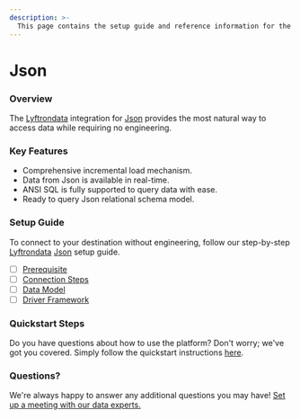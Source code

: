```yaml
---
description: >-
  This page contains the setup guide and reference information for the Json source connector.
---
```


# Json

### Overview

The [Lyftrondata](https://www.lyftrondata.com/) integration for [Json](None) provides the most natural way to access data while requiring no engineering.

### Key Features

* Comprehensive incremental load mechanism.
* Data from Json is available in real-time.&#x20;
* ANSI SQL is fully supported to query data with ease.
* Ready to query Json relational schema model.

### Setup Guide

To connect to your destination without engineering, follow our step-by-step [Lyftrondata](https://www.lyftrondata.com/)  [Json](None) setup guide.

* [ ] [Prerequisite](prerequisite.md)
* [ ] [Connection Steps](connection-steps.md)
* [ ] [Data Model](data-model/erd.md)
* [ ] [Driver Framework](driver-framework/)

### Quickstart Steps

Do you have questions about how to use the platform? Don't worry; we've got you covered. Simply follow the quickstart instructions [here](../README.md).

### Questions? <a href="#questions" id="questions"></a>

We're always happy to answer any additional questions you may have! [Set up a meeting with our data experts.](https://www.lyftrondata.com/book-a-meeting/)

